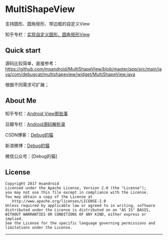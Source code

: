 # MultiShapeView
支持圆形、圆角矩形、带边框的自定义View


知乎专栏：[实现自定义圆形、圆角矩形View](https://zhuanlan.zhihu.com/p/26395042)

## Quick start

源码比较简单，直接参考：https://github.com/msandroid/MultiShapeView/blob/master/app/src/main/java/com/debugcat/multishapeview/widget/MultiShapeView.java

根据不同需求可扩展；

## About Me

知乎专栏：[Android View那些事](https://zhuanlan.zhihu.com/androidview)

豆瓣专栏：[Android源码解析录](https://read.douban.com/column/5004688/)

CSDN博客：[Debug的猫](http://blog.csdn.net/qwm8777411)

新浪微博：[Debug的猫](http://weibo.com/3237423474/profile?topnav=1&wvr=6)

微信公众号：[Debug的猫]




## License

```
Copyright 2017 msandroid
Licensed under the Apache License, Version 2.0 (the "License");
you may not use this file except in compliance with the License.
You may obtain a copy of the License at
   http://www.apache.org/licenses/LICENSE-2.0
Unless required by applicable law or agreed to in writing, software
distributed under the License is distributed on an "AS IS" BASIS,
WITHOUT WARRANTIES OR CONDITIONS OF ANY KIND, either express or implied.
See the License for the specific language governing permissions and
limitations under the License.
```

---
